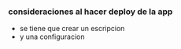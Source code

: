 ### consideraciones al hacer deploy de la app

- se tiene que crear un escripcion
-  y una configuracion 